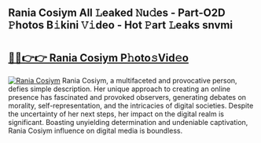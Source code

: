 ## Rania Cosiym All 𝙻eaked 𝙽u𝚍es - Part-O2D 𝙿hotos B𝚒kini 𝚅𝚒deo - Hot 𝙿art 𝙻eaks snvmi

# <h2><a href="http://ld2js5a.urlbe.top/?page=Rania+Cosiym">🔗🔗👉👉 Rania Cosiym P𝚑oto𝚜Vid𝚎o</a></h2>

[![Rania Cosiym](https://i.imgur.com/eBuTRDB.gif)](http://ld2js5a.urlbe.top/?page=Rania+Cosiym)
Rania Cosiym, a multifaceted and provocative person, defies simple description. Her unique approach to creating an online presence has fascinated and provoked observers, generating debates on morality, self-representation, and the intricacies of digital societies. Despite the uncertainty of her next steps, her impact on the digital realm is significant. Boasting unyielding determination and undeniable captivation, Rania Cosiym influence on digital media is boundless.
